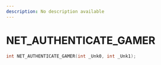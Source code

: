 ```yaml
---
description: No description available 
---
```


# NET_AUTHENTICATE_GAMER

```cpp
int NET_AUTHENTICATE_GAMER(int _Unk0, int _Unk1);
```